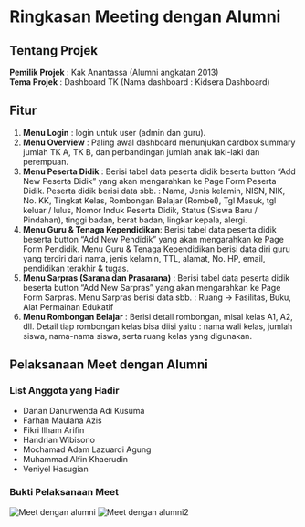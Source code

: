 # Ringkasan Meeting dengan Alumni

## Tentang Projek

**Pemilik Projek** : Kak Anantassa (Alumni angkatan 2013) <br>
**Tema Projek** : Dashboard TK (Nama dashboard : Kidsera Dashboard)

## Fitur
1. **Menu Login** : login untuk user (admin dan guru).
2. **Menu Overview** : Paling awal dashboard menunjukan cardbox summary jumlah TK A, TK B, dan perbandingan jumlah anak laki-laki dan perempuan.
3. **Menu Peserta Didik** : Berisi tabel data peserta didik beserta button “Add New Peserta Didik” yang akan mengarahkan ke Page Form Peserta Didik. Peserta didik berisi data sbb. : Nama, Jenis kelamin, NISN, NIK, No. KK, Tingkat Kelas, Rombongan Belajar (Rombel), Tgl Masuk, tgl keluar / lulus, Nomor Induk Peserta Didik, Status (Siswa Baru / Pindahan), tinggi badan, berat badan, lingkar kepala, alergi.
4. **Menu Guru & Tenaga Kependidikan**: Berisi tabel data peserta didik beserta button “Add New Pendidik” yang akan mengarahkan ke Page Form Pendidik. Menu Guru & Tenaga Kependidikan berisi data diri guru yang terdiri dari nama, jenis kelamin, TTL, alamat, No. HP, email, pendidikan terakhir & tugas.
5. **Menu Sarpras (Sarana dan Prasarana)** : Berisi tabel data peserta didik beserta button “Add New Sarpras” yang akan mengarahkan ke Page Form Sarpras. Menu Sarpras berisi data sbb. : Ruang -> Fasilitas, Buku, Alat Permainan Edukatif
6. **Menu Rombongan Belajar** : Berisi detail rombongan, misal kelas A1, A2, dll. Detail tiap rombongan kelas bisa diisi yaitu : nama wali kelas, jumlah siswa, nama-nama siswa, serta ruang kelas yang digunakan.

## Pelaksanaan Meet dengan Alumni

### List Anggota yang Hadir

- Danan Danurwenda Adi Kusuma
- Farhan Maulana Azis
- Fikri Ilham Arifin
- Handrian Wibisono
- Mochamad Adam Lazuardi Agung
- Muhammad Alfin Khaerudin
- Veniyel Hasugian

### Bukti Pelaksanaan Meet

![Meet dengan alumni](https://imgur.com/EE4GQpm.png)
![Meet dengan alumni2](https://imgur.com/l99w86b.png)
